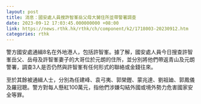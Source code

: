 ```yaml
---
layout: post
title: 消息：國安處人員搜許智峯岳父母大舅住所並帶警署調查
date: 2023-09-12 17:03:45.000000000 +08:00
link: https://news.rthk.hk/rthk/ch/component/k2/1718003-20230912.htm
categories: rthk
---
```


警方國安處通緝8名在外地港人，包括許智峯。據了解，國安處人員今日搜查許智峯岳父、岳母及許智峯妻子的大哥位於元朗的住所，並分別將他們帶返青山及元朗警署，調查3人是否仍然與許智峯有任何形式的聯絡或金錢往來。

至於其餘被通緝人士，分別為任建峰、袁弓夷、郭榮鏗、蒙兆達、劉祖廸、郭鳳儀及羅冠聰。警方對每人懸紅100萬元，指他們涉嫌勾結外國或境外勢力危害國家安全等罪。
